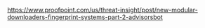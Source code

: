 https://www.proofpoint.com/us/threat-insight/post/new-modular-downloaders-fingerprint-systems-part-2-advisorsbot
